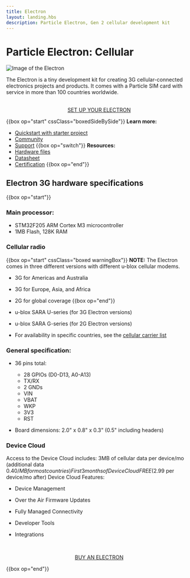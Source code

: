 ```yaml
---
title: Electron
layout: landing.hbs
description: Particle Electron, Gen 2 cellular development kit
---
```


# Particle Electron: Cellular

![Image of the Electron](/assets/images/electron-kit.jpg)

The Electron is a tiny development kit for creating 3G cellular-connected electronics projects and products. It comes with a Particle SIM card with service in more than 100 countries worldwide.





<div  align="center">
<br />
<a href="https://setup.particle.io/"  target="_blank" class="button">SET UP YOUR ELECTRON</a>
</div>


{{box op="start" cssClass="boxedSideBySide"}}
**Learn more:**
- [Quickstart with starter project](/quickstart/electron/)
- [Community](https://community.particle.io/)
- [Support](https://support.particle.io/hc/)
{{box op="switch"}}
**Resources:**
- [Hardware files](https://github.com/particle-iot/electron/)
- [Datasheet](/datasheets/electron/electron-datasheet/)
- [Certification](/datasheets/certifications/certification)
{{box op="end"}}

## Electron 3G hardware specifications

{{box op="start"}}
### Main processor:
* STM32F205 ARM Cortex M3 microcontroller
* 1MB Flash, 128K RAM

### Cellular radio

{{box op="start" cssClass="boxed warningBox"}}
**NOTE:**
The Electron comes in three different versions with different u-blox cellular modems.
* 3G for Americas and Australia
* 3G for Europe, Asia, and Africa
* 2G for global coverage
{{box op="end"}}

* u-blox SARA U-series (for 3G Electron versions)
* u-blox SARA G-series (for 2G Electron versions)
* For availability in specific countries, see the [cellular carrier list](/tutorials/cellular-connectivity/cellular-carriers/)


### General specification:
* 36 pins total:
  * 28 GPIOs (D0-D13, A0-A13)
  * TX/RX
  * 2 GNDs
  * VIN
  * VBAT
  * WKP
  * 3V3
  * RST

* Board dimensions: 2.0" x 0.8" x 0.3" (0.5" including headers)

### Device Cloud
Access to the Device Cloud includes:
3MB of cellular data per device/mo (additional data $0.40/MB for most countries)
First 3 months of Device Cloud FREE ($2.99 per device/mo after)
Device Cloud Features:

- Device Management

- Over the Air Firmware Updates

- Fully Managed Connectivity

- Developer Tools

- Integrations





<div align="center">
<br />

<a href="https://store.particle.io/collections/cellular" target="_blank" class="button">BUY AN ELECTRON</a>
</div>

{{box op="end"}}
